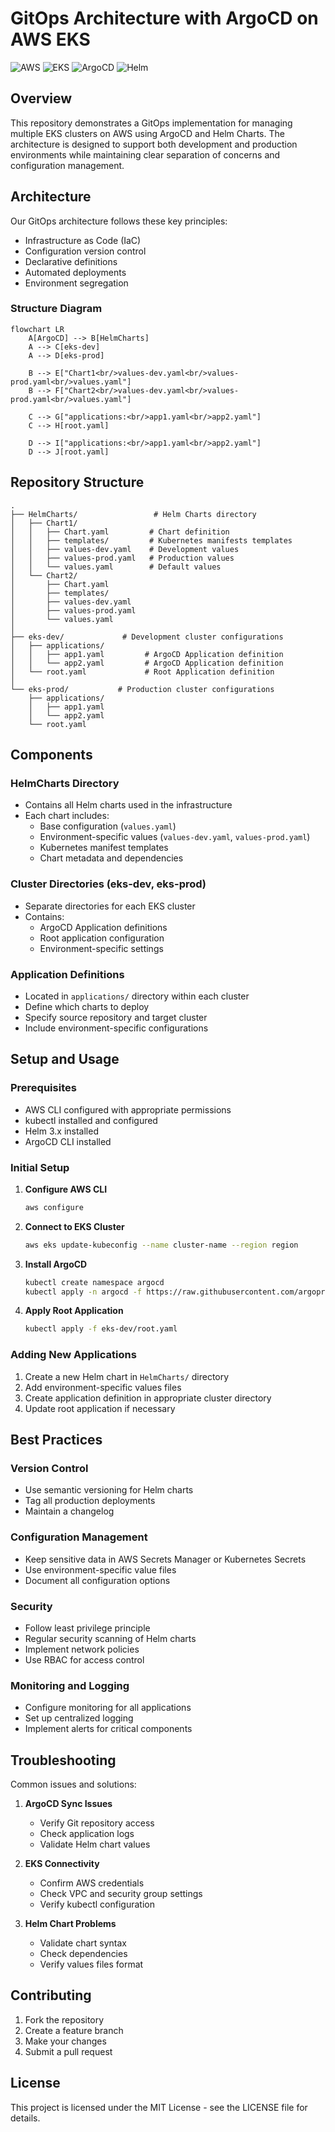 # GitOps Architecture with ArgoCD on AWS EKS

![AWS](https://img.shields.io/badge/AWS-FF9900?style=for-the-badge&logo=amazon-aws&logoColor=white)
![EKS](https://img.shields.io/badge/EKS-232F3E?style=for-the-badge&logo=amazon-aws&logoColor=white)
![ArgoCD](https://img.shields.io/badge/ArgoCD-1B9AD9?style=for-the-badge&logo=argo&logoColor=white)
![Helm](https://img.shields.io/badge/Helm-0F1689?style=for-the-badge&logo=helm&logoColor=white)

## Overview

This repository demonstrates a GitOps implementation for managing multiple EKS clusters on AWS using ArgoCD and Helm Charts. The architecture is designed to support both development and production environments while maintaining clear separation of concerns and configuration management.

## Architecture

Our GitOps architecture follows these key principles:
- Infrastructure as Code (IaC)
- Configuration version control
- Declarative definitions
- Automated deployments
- Environment segregation

### Structure Diagram

```mermaid
flowchart LR
    A[ArgoCD] --> B[HelmCharts]
    A --> C[eks-dev]
    A --> D[eks-prod]
    
    B --> E["Chart1<br/>values-dev.yaml<br/>values-prod.yaml<br/>values.yaml"]
    B --> F["Chart2<br/>values-dev.yaml<br/>values-prod.yaml<br/>values.yaml"]
    
    C --> G["applications:<br/>app1.yaml<br/>app2.yaml"]
    C --> H[root.yaml]
    
    D --> I["applications:<br/>app1.yaml<br/>app2.yaml"]
    D --> J[root.yaml]
```

## Repository Structure

```plaintext
.
├── HelmCharts/                 # Helm Charts directory
│   ├── Chart1/
│   │   ├── Chart.yaml         # Chart definition
│   │   ├── templates/         # Kubernetes manifests templates
│   │   ├── values-dev.yaml    # Development values
│   │   ├── values-prod.yaml   # Production values
│   │   └── values.yaml        # Default values
│   └── Chart2/
│       ├── Chart.yaml
│       ├── templates/
│       ├── values-dev.yaml
│       ├── values-prod.yaml
│       └── values.yaml
│   
├── eks-dev/             # Development cluster configurations
│   ├── applications/
│   │   ├── app1.yaml         # ArgoCD Application definition
│   │   └── app2.yaml         # ArgoCD Application definition
│   └── root.yaml             # Root Application definition
│
└── eks-prod/           # Production cluster configurations
    ├── applications/
    │   ├── app1.yaml
    │   └── app2.yaml
    └── root.yaml
```

## Components

### HelmCharts Directory
- Contains all Helm charts used in the infrastructure
- Each chart includes:
  - Base configuration (`values.yaml`)
  - Environment-specific values (`values-dev.yaml`, `values-prod.yaml`)
  - Kubernetes manifest templates
  - Chart metadata and dependencies

### Cluster Directories (eks-dev, eks-prod)
- Separate directories for each EKS cluster
- Contains:
  - ArgoCD Application definitions
  - Root application configuration
  - Environment-specific settings

### Application Definitions
- Located in `applications/` directory within each cluster
- Define which charts to deploy
- Specify source repository and target cluster
- Include environment-specific configurations

## Setup and Usage

### Prerequisites
- AWS CLI configured with appropriate permissions
- kubectl installed and configured
- Helm 3.x installed
- ArgoCD CLI installed

### Initial Setup

1. **Configure AWS CLI**
   ```bash
   aws configure
   ```

2. **Connect to EKS Cluster**
   ```bash
   aws eks update-kubeconfig --name cluster-name --region region
   ```

3. **Install ArgoCD**
   ```bash
   kubectl create namespace argocd
   kubectl apply -n argocd -f https://raw.githubusercontent.com/argoproj/argo-cd/stable/manifests/install.yaml
   ```

4. **Apply Root Application**
   ```bash
   kubectl apply -f eks-dev/root.yaml
   ```

### Adding New Applications

1. Create a new Helm chart in `HelmCharts/` directory
2. Add environment-specific values files
3. Create application definition in appropriate cluster directory
4. Update root application if necessary

## Best Practices

### Version Control
- Use semantic versioning for Helm charts
- Tag all production deployments
- Maintain a changelog

### Configuration Management
- Keep sensitive data in AWS Secrets Manager or Kubernetes Secrets
- Use environment-specific value files
- Document all configuration options

### Security
- Follow least privilege principle
- Regular security scanning of Helm charts
- Implement network policies
- Use RBAC for access control

### Monitoring and Logging
- Configure monitoring for all applications
- Set up centralized logging
- Implement alerts for critical components

## Troubleshooting

Common issues and solutions:

1. **ArgoCD Sync Issues**
   - Verify Git repository access
   - Check application logs
   - Validate Helm chart values

2. **EKS Connectivity**
   - Confirm AWS credentials
   - Check VPC and security group settings
   - Verify kubectl configuration

3. **Helm Chart Problems**
   - Validate chart syntax
   - Check dependencies
   - Verify values files format

## Contributing

1. Fork the repository
2. Create a feature branch
3. Make your changes
4. Submit a pull request

## License

This project is licensed under the MIT License - see the LICENSE file for details.
